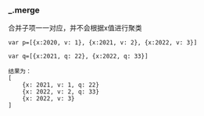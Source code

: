 ### _.merge
合并子项一一对应，并不会根据x值进行聚类
```
var p=[{x:2020, v: 1}, {x:2021, v: 2}, {x:2022, v: 3}]

var q=[{x:2021, q: 22}, {x:2022, q: 33}]

结果为：
[
    {x: 2021, v: 1, q: 22}
    {x: 2022, v: 2, q: 33}
    {x: 2022, v: 3}
]
```

